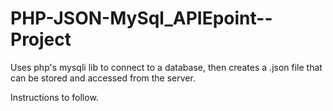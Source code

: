 # PHP-JSON-MySql_APIEpoint--Project
Uses php's mysqli lib to connect to a database, then creates a .json file that can be stored and accessed from the server.


Instructions to follow.
